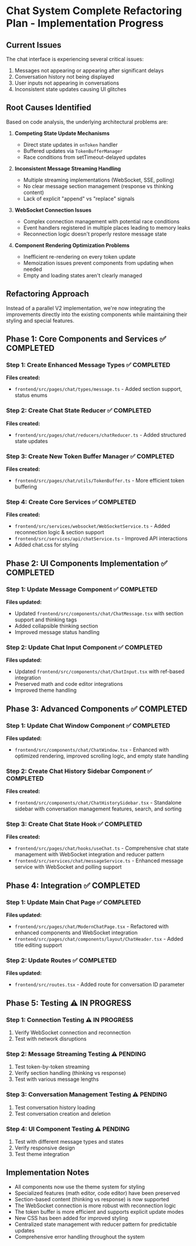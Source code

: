 # Chat System Complete Refactoring Plan - Implementation Progress

## Current Issues

The chat interface is experiencing several critical issues:
1. Messages not appearing or appearing after significant delays
2. Conversation history not being displayed
3. User inputs not appearing in conversations
4. Inconsistent state updates causing UI glitches

## Root Causes Identified

Based on code analysis, the underlying architectural problems are:

1. **Competing State Update Mechanisms**
   - Direct state updates in `onToken` handler
   - Buffered updates via `TokenBufferManager`
   - Race conditions from setTimeout-delayed updates

2. **Inconsistent Message Streaming Handling**
   - Multiple streaming implementations (WebSocket, SSE, polling)
   - No clear message section management (response vs thinking content)
   - Lack of explicit "append" vs "replace" signals

3. **WebSocket Connection Issues**
   - Complex connection management with potential race conditions
   - Event handlers registered in multiple places leading to memory leaks
   - Reconnection logic doesn't properly restore message state

4. **Component Rendering Optimization Problems**
   - Inefficient re-rendering on every token update
   - Memoization issues prevent components from updating when needed
   - Empty and loading states aren't clearly managed

## Refactoring Approach

Instead of a parallel V2 implementation, we're now integrating the improvements directly into the existing components while maintaining their styling and special features.

## Phase 1: Core Components and Services ✅ COMPLETED

### Step 1: Create Enhanced Message Types ✅ COMPLETED
**Files created:**
- `frontend/src/pages/chat/types/message.ts` - Added section support, status enums

### Step 2: Create Chat State Reducer ✅ COMPLETED
**Files created:**
- `frontend/src/pages/chat/reducers/chatReducer.ts` - Added structured state updates

### Step 3: Create New Token Buffer Manager ✅ COMPLETED
**Files created:**
- `frontend/src/pages/chat/utils/TokenBuffer.ts` - More efficient token buffering

### Step 4: Create Core Services ✅ COMPLETED
**Files created:**
- `frontend/src/services/websocket/WebSocketService.ts` - Added reconnection logic & section support
- `frontend/src/services/api/chatService.ts` - Improved API interactions
- Added chat.css for styling

## Phase 2: UI Components Implementation ✅ COMPLETED

### Step 1: Update Message Component ✅ COMPLETED
**Files updated:**
- Updated `frontend/src/components/chat/ChatMessage.tsx` with section support and thinking tags
- Added collapsible thinking section
- Improved message status handling

### Step 2: Update Chat Input Component ✅ COMPLETED
**Files updated:**
- Updated `frontend/src/components/chat/ChatInput.tsx` with ref-based integration
- Preserved math and code editor integrations
- Improved theme handling

## Phase 3: Advanced Components ✅ COMPLETED

### Step 1: Update Chat Window Component ✅ COMPLETED
**Files updated:**
- `frontend/src/components/chat/ChatWindow.tsx` - Enhanced with optimized rendering, improved scrolling logic, and empty state handling

### Step 2: Create Chat History Sidebar Component ✅ COMPLETED
**Files created:**
- `frontend/src/components/chat/ChatHistorySidebar.tsx` - Standalone sidebar with conversation management features, search, and sorting

### Step 3: Create Chat State Hook ✅ COMPLETED
**Files created:**
- `frontend/src/pages/chat/hooks/useChat.ts` - Comprehensive chat state management with WebSocket integration and reducer pattern
- `frontend/src/services/chat/messageService.ts` - Enhanced message service with WebSocket and polling support

## Phase 4: Integration ✅ COMPLETED

### Step 1: Update Main Chat Page ✅ COMPLETED
**Files updated:**
- `frontend/src/pages/chat/ModernChatPage.tsx` - Refactored with enhanced components and WebSocket integration
- `frontend/src/pages/chat/components/layout/ChatHeader.tsx` - Added title editing support

### Step 2: Update Routes ✅ COMPLETED
**Files updated:**
- `frontend/src/routes.tsx` - Added route for conversation ID parameter

## Phase 5: Testing ⚠️ IN PROGRESS

### Step 1: Connection Testing ⚠️ IN PROGRESS
1. Verify WebSocket connection and reconnection
2. Test with network disruptions

### Step 2: Message Streaming Testing ⚠️ PENDING
1. Test token-by-token streaming
2. Verify section handling (thinking vs response)
3. Test with various message lengths

### Step 3: Conversation Management Testing ⚠️ PENDING
1. Test conversation history loading
2. Test conversation creation and deletion

### Step 4: UI Component Testing ⚠️ PENDING
1. Test with different message types and states
2. Verify responsive design
3. Test theme integration

## Implementation Notes

- All components now use the theme system for styling
- Specialized features (math editor, code editor) have been preserved
- Section-based content (thinking vs response) is now supported
- The WebSocket connection is more robust with reconnection logic
- The token buffer is more efficient and supports explicit update modes
- New CSS has been added for improved styling
- Centralized state management with reducer pattern for predictable updates
- Comprehensive error handling throughout the system